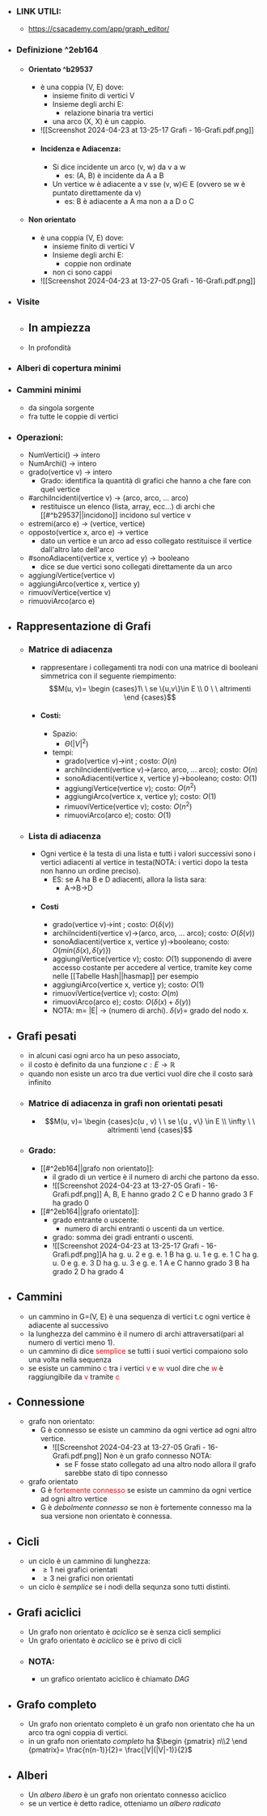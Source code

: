 - ### LINK UTILI: 
	- https://csacademy.com/app/graph_editor/
- ### Definizione ^2eb164
	- #### Orientato ^b29537
		- è una coppia (V, E) dove:
			- insieme finito di vertici V
			- Insieme degli archi E:
				- relazione binaria tra vertici
			- una arco (X, X) è un cappio.
		- ![[Screenshot 2024-04-23 at 13-25-17 Grafi - 16-Grafi.pdf.png]]
		- #### Incidenza e Adiacenza:
			- Si dice incidente un arco (v, w) da v a w 
				- es: (A, B) è incidente da A a B
			- Un vertice w è adiacente a v sse (v, w)$\in$ E (ovvero se w è puntato direttamente da v)
				- es: B è adiacente a A ma non a a D o C
	- #### Non orientato 
		- è una coppia (V, E) dove:
			- insieme finito di vertici V
			- Insieme degli archi E:
				- coppie non ordinate
			- non ci sono cappi
		- ![[Screenshot 2024-04-23 at 13-27-05 Grafi - 16-Grafi.pdf.png]]
- ### Visite
	- In ampiezza
		- 
	- In profondità
- ### Alberi di copertura minimi 
- ### Cammini minimi
	- da singola sorgente
	- fra tutte le coppie di vertici
- ### Operazioni:
	- NumVertici() → intero 
	- NumArchi() → intero 
	- grado(vertice v) → intero
		- Grado: identifica la quantità di grafici che hanno a che fare con quel vertice
	- #archiIncidenti(vertice v) → (arco, arco, ... arco)
		- restituisce un elenco (lista, array, ecc...) di archi che [[#^b29537||incidono]] incidono sul vertice v 
	- estremi(arco e) → (vertice, vertice)
	- opposto(vertice x, arco e) → vertice
		- dato un vertice e un arco ad esso collegato restituisce il vertice dall'altro lato dell'arco
	- #sonoAdiacenti(vertice x, vertice y) → booleano 
		- dice se due vertici sono collegati direttamente da un arco
	- aggiungiVertice(vertice v)
	-  aggiungiArco(vertice x, vertice y)
	-  rimuoviVertice(vertice v)
	- rimuoviArco(arco e)
- ## Rappresentazione di Grafi
	- ### Matrice di adiacenza
		- rappresentare i collegamenti tra nodi con una matrice di booleani simmetrica con il seguente riempimento:$$M(u, v)= \begin {cases}1\ \ se \{u,v\}\in E \\ 0 \ \ altrimenti \end {cases}$$
		- #### Costi:
			- Spazio:
				- $\Theta (|V|^2)$
			- tempi:
				- grado(vertice v)->int ; costo: $O(n)$
				- archiIncidenti(vertice v)→(arco, arco, ... arco); costo: $O(n)$
				- sonoAdiacenti(vertice x, vertice y)→booleano; costo: $O(1)$
				- aggiungiVertice(vertice v);  costo: $O(n^2)$
				- aggiungiArco(vertice x, vertice y); costo:  $O(1)$
				- rimuoviVertice(vertice v); costo:  $O(n^2)$
				-  rimuoviArco(arco e); costo:  $O(1)$
	- ### Lista di adiacenza
		- Ogni vertice è la testa di una lista e tutti i valori successivi sono i vertici adiacenti al vertice in testa(NOTA: i vertici dopo la testa non hanno un ordine preciso).
			- ES: se A ha B e D adiacenti, allora la lista sara:
				- A->B->D 
		- #### Costi
			- grado(vertice v)->int ; costo: $O(\delta (v))$
			- archiIncidenti(vertice v)→(arco, arco, ... arco); costo: $O(\delta (v))$
			- sonoAdiacenti(vertice x, vertice y)→booleano; costo: $O(min\{\delta (x), \delta (y)\})$
			- aggiungiVertice(vertice v);  costo: $O(1)$ supponendo di avere accesso costante per accedere al vertice, tramite key come nelle [[Tabelle Hash||hasmap]] per esempio
			- aggiungiArco(vertice x, vertice y); costo:  $O(1)$
			- rimuoviVertice(vertice v); costo:  $O(m)$
			-  rimuoviArco(arco e); costo:  $O(\delta (x)+\delta (y))$ 
			- NOTA: m= |E| -> (numero di archi).
			  $\delta (v)$= grado del nodo x.
- ## Grafi pesati
	- in alcuni casi ogni arco ha un peso associato, 
	- il costo è definito da una funzione $c: E\rightarrow \mathbb{R}$
	- quando non esiste un arco tra due vertici vuol dire che il costo sarà infinito
	- ### Matrice di adiacenza in grafi non orientati pesati 
		- $$M(u, v)= \begin  {cases}c(u , v) \ \ se \{u , v\} \in E \\ \infty \ \ altrimenti \end {cases}$$
	- ### Grado:
		- [[#^2eb164||grafo non orientato]]:
			-  il grado di un vertice è il numero di archi che partono da esso.
			- ![[Screenshot 2024-04-23 at 13-27-05 Grafi - 16-Grafi.pdf.png]] A, B, E hanno grado 2
			  C e D hanno grado 3
			  F ha grado 0
		- [[#^2eb164||grafo orientato]]:
			- grado entrante o uscente: 
				- numero di archi entranti o uscenti da un vertice. 
			- grado: somma dei gradi entranti o uscenti.
			- ![[Screenshot 2024-04-23 at 13-25-17 Grafi - 16-Grafi.pdf.png]]A ha g. u. 2 e g. e. 1
			  B ha g. u. 1 e g. e. 1
			  C ha g. u. 0 e g. e. 3
			  D ha g. u. 3 e g. e. 1
			  A e C hanno grado 3
			  B ha grado 2
			  D ha grado 4
- ## Cammini
	- un cammino in G=(V, E) è una sequenza di vertici t.c ogni vertice è adiacente al successivo 
	- la lunghezza del cammino è il numero di archi attraversati(pari al numero di vertici meno 1). 
	- un cammino di dice <font color="red">semplice</font> se tutti i suoi vertici compaiono solo una volta nella sequenza
	-   se esiste un cammino <font color="red">c</font> tra i vertici <font color="red">v</font> e <font color="red">w</font> vuol dire che <font color="red">w</font> è raggiungibile da <font color="red">v</font> tramite <font color="red">c</font> 
- ## Connessione 
	- grafo non orientato:
		- G è connesso se esiste un cammino da ogni vertice ad ogni altro vertice.
			- ![[Screenshot 2024-04-23 at 13-27-05 Grafi - 16-Grafi.pdf.png]] Non è un grafo connesso NOTA:
				- se F fosse stato collegato ad una altro nodo allora il grafo sarebbe stato di tipo connesso 
	- grafo orientato 
		- G è <font color="red">fortemente connesso</font> se esiste un cammino da ogni vertice ad ogni altro vertice
		- G è _debolmente connesso_ se non è fortemente connesso ma la sua versione non orientato è connessa.
- ## Cicli
	- un ciclo è un cammino di lunghezza:
		- $\ge 1$ nei grafici orientati 
		-  $\ge 3$ nei grafici non orientati 
	- un ciclo è _semplice_ se i nodi della sequnza sono tutti distinti.
- ## Grafi aciclici
	- Un grafo non orientato è _aciclico_ se è senza cicli semplici 
	- Un grafo orientato è _aciclico_ se è privo di cicli
	- ### NOTA:
		- un grafico orientato aciclico è chiamato _DAG_
- ## Grafo completo 
	- Un grafo non orientato completo è un grafo non orientato che ha un arco tra ogni coppia di vertici.
	- in un grafo non orientato _completo_ ha $\begin {pmatrix} n\\2 \end {pmatrix}= \frac{n(n-1)}{2}= \frac{|V|(|V|-1)}{2}$ 
- ## Alberi
	- Un _albero libero_ è un grafo non orientato connesso aciclico 
	- se un vertice è detto radice, otteniamo un _albero radicato_